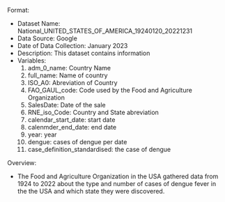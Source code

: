 Format:
- Dataset Name: National_UNITED_STATES_OF_AMERICA_19240120_20221231
- Data Source: Google
- Date of Data Collection: January 2023
- Description: This dataset contains information
- Variables: 
  1. adm_0_name: Country Name
  2. full_name: Name of country
  3. ISO_A0: Abreviation of Country
  4. FAO_GAUL_code: Code used by the Food and Agriculture Organization
  5. SalesDate: Date of the sale
  6. RNE_iso_Code: Country and State abreviation
  7. calendar_start_date: start date
  8. calenmder_end_date: end date
  9. year: year
  10. dengue: cases of dengue per date
  11. case_definition_standardised: the case of dengue 
  
Overview:
- The Food and Agriculture Organization in the USA gathered data from 1924 to 2022 about the type and  number of cases of dengue fever in the the USA and which state they were discovered.
